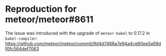 # Reproduction for meteor/meteor#8611

The issue was introduced with the upgrade of `meteor-babel` to 0.17.2 in `babel-compiler`:
https://github.com/meteor/meteor/commit/9d4d7488a7e94a4ce60ee5a59df0fc564def7063
